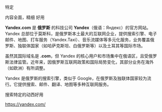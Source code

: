 特定

内容全面，精细   好用


**Yandex.com** 是 **俄罗斯** 的科技公司 **Yandex**（俄语：Яндекс）的官方网站。Yandex 总部位于莫斯科，是俄罗斯本土最大的互联网企业，提供搜索引擎、电子邮件、地图、打车服务（Yandex.Taxi）、音乐流媒体等多元化服务，业务覆盖俄罗斯、独联体国家（如哈萨克斯坦、白俄罗斯等）以及土耳其等国际市场。

虽然其国际域名是 **.com**，但 Yandex 的核心用户和市场集中在俄语区，且受俄罗斯法律监管。近年来，因俄罗斯互联网政策和国际局势变化，其部分业务在海外（如欧洲）有所调整。



Yandex 是俄罗斯的搜索引擎，类似于 Google，在俄罗斯及独联体国家较为流行。它提供搜索、邮件、翻译、地图等多种互联网服务。



搜索特定的动西好用




https://yandex.com/


